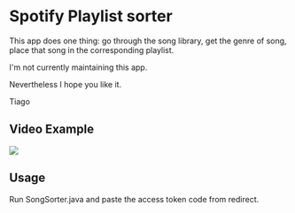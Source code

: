 <h1>Spotify Playlist sorter</h1>

This app does one thing: go through the song library, get the genre of song, place that song in the corresponding playlist.

I'm not currently maintaining this app.

Nevertheless I hope you like it.

Tiago

<h2>Video Example</h2>

<img src="https://i.imgur.com/09aLK6z.gif" />

<h2>Usage</h2>

Run SongSorter.java and paste the access token code from redirect.
